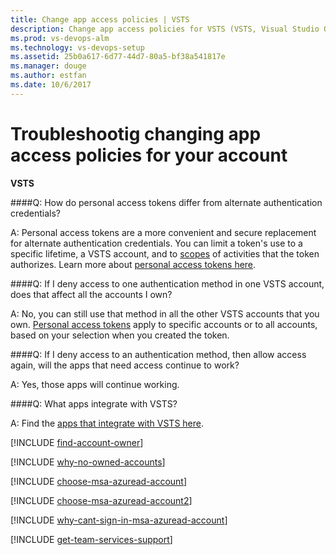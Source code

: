```yaml
---
title: Change app access policies | VSTS
description: Change app access policies for VSTS (VSTS, Visual Studio Online, VSO)
ms.prod: vs-devops-alm
ms.technology: vs-devops-setup
ms.assetid: 25b0a617-6d77-44d7-80a5-bf38a541817e
ms.manager: douge
ms.author: estfan
ms.date: 10/6/2017
---
```


#   Troubleshootig changing app access policies for your account

**VSTS**

<a name="Oauth"></a>
####Q:   How do personal access tokens differ from alternate authentication credentials?

A:  Personal access tokens are a more convenient and 
secure replacement for alternate authentication credentials. 
You can limit a token's use to a specific lifetime, 
a VSTS account, 
and to [scopes](https://www.visualstudio.com/integrate/get-started/Authentication/oauth#scopes) 
of activities that the token authorizes. Learn more about 
[personal access tokens here](use-personal-access-tokens-to-authenticate.md).

####Q:  If I deny access to one authentication method in one VSTS account, does that affect all the accounts I own?

A:  No, you can still use that method in all the other VSTS accounts that you own. 
[Personal access tokens](use-personal-access-tokens-to-authenticate.md) apply to specific accounts 
or to all accounts, based on your selection when you created the token.

####Q:  If I deny access to an authentication method, then allow access again, will the apps that need access continue to work?

A:  Yes, those apps will continue working.

####Q:  What apps integrate with VSTS?

A:  Find the [apps that integrate with VSTS here](https://marketplace.visualstudio.com/VSTS).

<a name="find-owner"></a>

[!INCLUDE [find-account-owner](../_shared/qa-find-account-owner.md)]

[!INCLUDE [why-no-owned-accounts](../_shared/qa-why-no-owned-accounts.md)]

<a name="ChooseOrgAcctMSAcct"></a>

[!INCLUDE [choose-msa-azuread-account](../_shared/qa-choose-msa-azuread-account.md)]

[!INCLUDE [choose-msa-azuread-account2](../_shared/qa-choose-msa-azuread-account2.md)]

[!INCLUDE [why-cant-sign-in-msa-azuread-account](../_shared/qa-why-cant-sign-in-msa-azuread-account.md)]

<a name="get-support"></a>

[!INCLUDE [get-team-services-support](../_shared/qa-get-vsts-support.md)]
